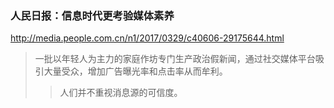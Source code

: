 ### 人民日报：信息时代更考验媒体素养
http://media.people.com.cn/n1/2017/0329/c40606-29175644.html
>一批以年轻人为主力的家庭作坊专门生产政治假新闻，通过社交媒体平台吸引大量受众，增加广告曝光率和点击率从而牟利。
>>人们并不重视消息源的可信度。